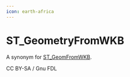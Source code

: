 ```yaml
---
icon: earth-africa
---
```


# ST\_GeometryFromWKB

A synonym for [ST\_GeomFromWKB](st_geomfromwkb.md).

CC BY-SA / Gnu FDL
